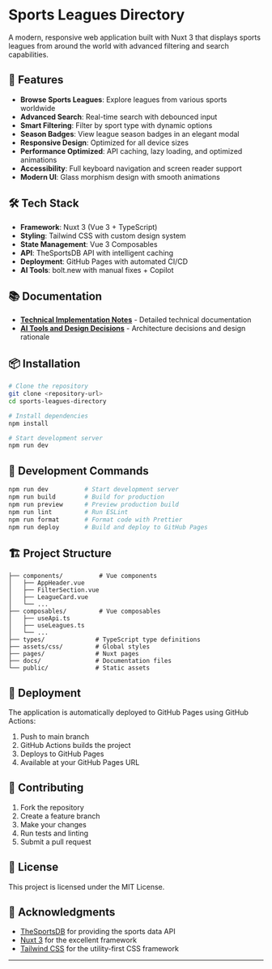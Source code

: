 # Sports Leagues Directory

A modern, responsive web application built with Nuxt 3 that displays sports leagues from around the world with advanced filtering and search capabilities.

## 🚀 Features

- **Browse Sports Leagues**: Explore leagues from various sports worldwide
- **Advanced Search**: Real-time search with debounced input
- **Smart Filtering**: Filter by sport type with dynamic options
- **Season Badges**: View league season badges in an elegant modal
- **Responsive Design**: Optimized for all device sizes
- **Performance Optimized**: API caching, lazy loading, and optimized animations
- **Accessibility**: Full keyboard navigation and screen reader support
- **Modern UI**: Glass morphism design with smooth animations

## 🛠️ Tech Stack

- **Framework**: Nuxt 3 (Vue 3 + TypeScript)
- **Styling**: Tailwind CSS with custom design system
- **State Management**: Vue 3 Composables
- **API**: TheSportsDB API with intelligent caching
- **Deployment**: GitHub Pages with automated CI/CD
- **AI Tools**: bolt.new with manual fixes + Copilot

## 📚 Documentation

- **[Technical Implementation Notes](./docs/TECHNICAL_NOTES.md)** - Detailed technical documentation
- **[AI Tools and Design Decisions](./docs/AI_TOOLS_AND_DESIGN.md)** - Architecture decisions and design rationale

## 📦 Installation

```bash
# Clone the repository
git clone <repository-url>
cd sports-leagues-directory

# Install dependencies
npm install

# Start development server
npm run dev
```

## 🔧 Development Commands

```bash
npm run dev          # Start development server
npm run build        # Build for production
npm run preview      # Preview production build
npm run lint         # Run ESLint
npm run format       # Format code with Prettier
npm run deploy       # Build and deploy to GitHub Pages
```

## 🏗️ Project Structure

```
├── components/          # Vue components
│   ├── AppHeader.vue
│   ├── FilterSection.vue
│   ├── LeagueCard.vue
│   └── ...
├── composables/         # Vue composables
│   ├── useApi.ts
│   ├── useLeagues.ts
│   └── ...
├── types/              # TypeScript type definitions
├── assets/css/         # Global styles
├── pages/              # Nuxt pages
├── docs/               # Documentation files
└── public/             # Static assets
```

## 🚀 Deployment

The application is automatically deployed to GitHub Pages using GitHub Actions:

1. Push to main branch
2. GitHub Actions builds the project
3. Deploys to GitHub Pages
4. Available at your GitHub Pages URL

## 🤝 Contributing

1. Fork the repository
2. Create a feature branch
3. Make your changes
4. Run tests and linting
5. Submit a pull request

## 📄 License

This project is licensed under the MIT License.

## 🙏 Acknowledgments

- [TheSportsDB](https://www.thesportsdb.com/) for providing the sports data API
- [Nuxt 3](https://nuxt.com/) for the excellent framework
- [Tailwind CSS](https://tailwindcss.com/) for the utility-first CSS framework

---
